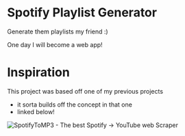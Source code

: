 # Spotify Playlist Generator

Generate them playlists my friend :)

One day I will become a web app!

# Inspiration

This project was based off one of my previous projects
- it sorta builds off the concept in that one
- linked below!

![SpotifyToMP3 - The best Spotify -> YouTube web Scraper](https://github.com/Ultrasword/SpotifyToMp3)
